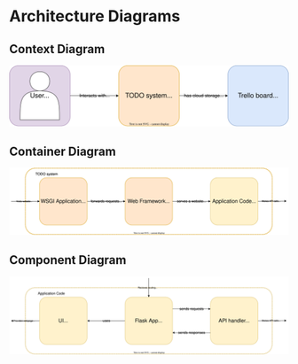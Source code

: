 # Architecture Diagrams

## Context Diagram
![Context Diagram](./resources/ContextDiagram.svg)

## Container Diagram
![Container Diagram](./resources/ContainerDiagram.svg)

## Component Diagram
![Component Diagram](./resources/ComponentDiagram.svg)


